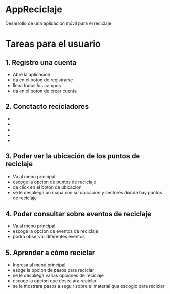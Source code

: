 # AppReciclaje
Desarrollo de una aplicación móvil para el reciclaje 
# Tareas para el usuario
## 1. Registro una cuenta
* Abre la aplicacion 
* da en el boton de registrarse 
* llena todos los campos 
* da en el boton de crear cuenta 
## 2. Conctacto recicladores 
* 
* 
* 
* 
* 
## 3. Poder ver la ubicación de los puntos de reciclaje
* Va al menu principal
* escoge la opcion de puntos de reciclaje 
* da click en el boton de ubicacion 
* se le despliega un mapa con su ubicacion y sectores donde hay puntos de reciclaje
## 4. Poder consultar sobre eventos de reciclaje
* Va al menu principal 
* escoge la opcion de eventos de reciclaje
* podra observar diferentes eventos 
## 5. Aprender a cómo reciclar
* Ingresa al menú principal 
* esoge la opcion de pasos para reciclar 
* se le despliega varias opciones de reciclaje
* escoge la opcion que desea ára reciclar 
* se le mostrara pasos a seguir sobre el material que escogio para reciclar 


